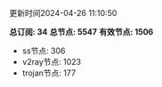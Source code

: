 更新时间2024-04-26 11:10:50

**总订阅: 34**
**总节点: 5547**
**有效节点: 1506**
- ss节点: 306
- v2ray节点: 1023
- trojan节点: 177
